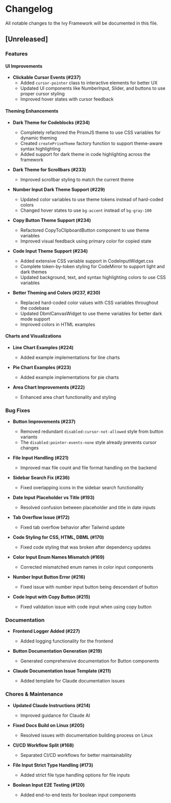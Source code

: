 # Changelog

All notable changes to the Ivy Framework will be documented in this file.

## [Unreleased]

### Features

#### UI Improvements
- **Clickable Cursor Events (#237)**
  - Added `cursor-pointer` class to interactive elements for better UX
  - Updated UI components like NumberInput, Slider, and buttons to use proper cursor styling
  - Improved hover states with cursor feedback

#### Theming Enhancements
- **Dark Theme for Codeblocks (#234)**
  - Completely refactored the PrismJS theme to use CSS variables for dynamic theming
  - Created `createPrismTheme` factory function to support theme-aware syntax highlighting
  - Added support for dark theme in code highlighting across the framework

- **Dark Theme for Scrollbars (#233)**
  - Improved scrollbar styling to match the current theme

- **Number Input Dark Theme Support (#229)**
  - Updated color variables to use theme tokens instead of hard-coded colors
  - Changed hover states to use `bg-accent` instead of `bg-gray-100`

- **Copy Button Theme Support (#234)**
  - Refactored CopyToClipboardButton component to use theme variables
  - Improved visual feedback using primary color for copied state

- **Code Input Theme Support (#234)**
  - Added extensive CSS variable support in CodeInputWidget.css
  - Complete token-by-token styling for CodeMirror to support light and dark themes
  - Updated background, text, and syntax highlighting colors to use CSS variables

- **Better Theming and Colors (#237, #230)**
  - Replaced hard-coded color values with CSS variables throughout the codebase
  - Updated DbmlCanvasWidget to use theme variables for better dark mode support
  - Improved colors in HTML examples

#### Charts and Visualizations
- **Line Chart Examples (#224)**
  - Added example implementations for line charts

- **Pie Chart Examples (#223)**
  - Added example implementations for pie charts

- **Area Chart Improvements (#222)**
  - Enhanced area chart functionality and styling

### Bug Fixes
- **Button Improvements (#237)**
  - Removed redundant `disabled:cursor-not-allowed` style from button variants
  - The `disabled:pointer-events-none` style already prevents cursor changes

- **File Input Handling (#221)**
  - Improved max file count and file format handling on the backend

- **Sidebar Search Fix (#236)**
  - Fixed overlapping icons in the sidebar search functionality

- **Date Input Placeholder vs Title (#193)**
  - Resolved confusion between placeholder and title in date inputs

- **Tab Overflow Issue (#172)**
  - Fixed tab overflow behavior after Tailwind update

- **Code Styling for CSS, HTML, DBML (#170)**
  - Fixed code styling that was broken after dependency updates

- **Color Input Enum Names Mismatch (#169)**
  - Corrected mismatched enum names in color input components

- **Number Input Button Error (#216)**
  - Fixed issue with number input button being descendant of button

- **Code Input with Copy Button (#215)**
  - Fixed validation issue with code input when using copy button

### Documentation
- **Frontend Logger Added (#227)**
  - Added logging functionality for the frontend

- **Button Documentation Generation (#219)**
  - Generated comprehensive documentation for Button components

- **Claude Documentation Issue Template (#211)**
  - Added template for Claude documentation issues

### Chores & Maintenance
- **Updated Claude Instructions (#214)**
  - Improved guidance for Claude AI

- **Fixed Docs Build on Linux (#205)**
  - Resolved issues with documentation building process on Linux

- **CI/CD Workflow Split (#168)**
  - Separated CI/CD workflows for better maintainability

- **File Input Strict Type Handling (#173)**
  - Added strict file type handling options for file inputs

- **Boolean Input E2E Testing (#120)**
  - Added end-to-end tests for boolean input components